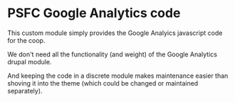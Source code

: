 # PSFC Google Analytics code

This custom module simply provides the Google Analyics javascript code for the coop.

We don't need all the functionality (and weight) of the Google Analytics drupal module.

And keeping the code in a discrete module makes maintenance easier than shoving it into the theme (which could be changed or maintained separately).
